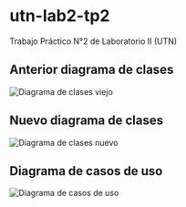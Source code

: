# utn-lab2-tp2
Trabajo Práctico N°2 de Laboratorio II (UTN)

## Anterior diagrama de clases
![Diagrama de clases viejo](https://github.com/PapitaConPure/utn-lab2-tp2/blob/main/UML/ClassDiagram1.jpg)

## Nuevo diagrama de clases
![Diagrama de clases nuevo](https://github.com/PapitaConPure/utn-lab2-tp2/blob/main/UML/ClassDiagram2.jpg)

## Diagrama de casos de uso
![Diagrama de casos de uso](https://github.com/PapitaConPure/utn-lab2-tp2/blob/main/UML/UseCaseDiagram1.jpg)
